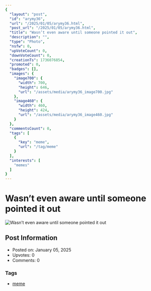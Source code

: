 ```yaml
---
{
  "layout": "post",
  "id": "arymy36",
  "url": "/2025/01/05/arymy36.html",
  "post_url": "/2025/01/05/arymy36.html",
  "title": "Wasn’t even aware until someone pointed it out",
  "description": "",
  "type": "Photo",
  "nsfw": 0,
  "upVoteCount": 0,
  "downVoteCount": 0,
  "creationTs": 1736076854,
  "promoted": 0,
  "badges": [],
  "images": {
    "image700": {
      "width": 700,
      "height": 646,
      "url": "/assets/media/arymy36_image700.jpg"
    },
    "image460": {
      "width": 460,
      "height": 424,
      "url": "/assets/media/arymy36_image460.jpg"
    }
  },
  "commentsCount": 0,
  "tags": [
    {
      "key": "meme",
      "url": "/tag/meme"
    }
  ],
  "interests": [
    "memes"
  ]
}
---
```


# Wasn’t even aware until someone pointed it out

![Wasn’t even aware until someone pointed it out](/assets/media/arymy36_image700.jpg)

## Post Information

- Posted on: January 05, 2025
- Upvotes: 0
- Comments: 0

### Tags

- [meme](/tag/meme)
